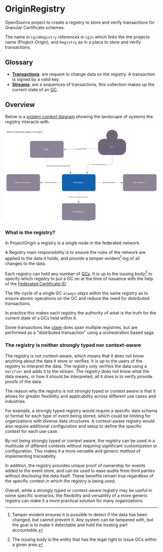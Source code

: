 # OriginRegistry

OpenSource project to create a registry to store and verify transactions for Granular Certificate schemes.

The name `OriginRegistry` references `Origin` which links the the projects name (Project-Origin),
and `Registry` as in a place to store and verify transactions.

## Glossary

- **[Transactions](../concept/registry/transactions.md#transactions)**: are request to change data on the registry. A transaction is signed by a valid key.
- **[Streams](../concept/registry/transactions.md#streams)**: are a sequences of transactions, this collection makes up the current state of an [GC](../concept/granular-certificates/readme.md).

## Overview

Below is a [system context diagram](https://c4model.com/#SystemContextDiagram)
showing the landscape of systems the registry interacts with.

![C4 system diagram](./diagrams/system_diagram.drawio.svg)


### What is the registry?

In ProjectOrigin a registry is a single node in the federated network.

A Registry main responsibility is to ensure the rules of the network are applied to the data it holds,
and provide a tamper-evident[^tamper] log of all changes to the data.

[^tamper]: Tamper-evident ensures it is possible to detect if the data has been changed, but cannot prevent it.
Any system can be tampered with, but the goal is to make it detectable and hold the hosting part accountable.

Each registry can hold any number of [GCs](../concept/granular-certificates/readme.md).
It is up to the issuing body[^ib] to specify which registry to put a GC on
at the time of issuance with the help of the [Federated Certificate ID](../concept/granular-certificates/federated-certifate-id.md).

[^ib]: The issuing body is the entity that has the legal right to issue GCs within a given area.

The life-cycle of a single GC `always` stays within the same registry as to ensure atomic operations on the GC
and reduce the need for distributed transactions.

In practice this makes each registry the authority of what is the truth for the current state of a GCs held within it.

Some transactions like [claim](../concept/granular-certificates/transactions/claim.md)
does span multiple registries, but are performed as a "distributed transaction" using a orchestration based saga.


### The registry is neither strongly typed nor context-aware

The registry is not context-aware, which means that it does not know anything about the data it store or verifies.
It is up to the users of the registry to interpret the data. The registry only verifies the data using a `Verifier` and adds it to the stream.
The registry does not know what the data means, or how it should be interpreted, all it does is to verify provide proofs of the data.

The reason why the registry is not strongly typed or context aware is that it allows for greater flexibility and applicability across different use cases and industries.

For example, a strongly typed registry would require a specific data schema or format for each type of event being stored, which could be limiting for organizations with diverse data structures. A context-aware registry would also require additional configuration and setup to define the specific context for each use case.

By not being strongly typed or context aware, the registry can be used in a multitude of different contexts without requiring significant customization or configuration. This makes it a more versatile and generic method of implementing traceability.

In addition, the registry provides unique proof of ownership for events added to the event store, and can be used to ease audits from third parties without disclosing the data itself. These benefits remain true regardless of the specific context in which the registry is being used.

Overall, while a strongly typed or context-aware registry may be useful in some specific scenarios, the flexibility and versatility of a more generic registry can make it a more practical solution for many organizations.
